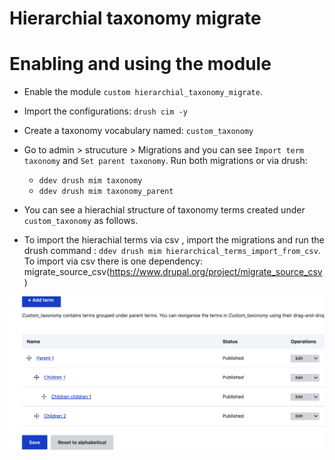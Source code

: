 # Hierarchial taxonomy migrate

# Enabling and using the module

- Enable the module `custom hierarchial_taxonomy_migrate`.
- Import the configurations: `drush cim -y`
- Create a taxonomy vocabulary named: `custom_taxonomy`
- Go to admin > strucuture > Migrations and you can see `Import term taxonomy` and `Set parent taxonomy`. Run both migrations or via drush: 
    - `ddev drush mim taxonomy`
    - `ddev drush mim taxonomy_parent`
- You can see a hierachial structure of taxonomy terms created under `custom_taxonomy` as follows.

- To import the hierachial terms via csv , import the migrations and run the drush command : `ddev drush mim hierarchical_terms_import_from_csv`. To import via csv there is one dependency: migrate_source_csv(https://www.drupal.org/project/migrate_source_csv)

![Alt text](screenshot.png)

